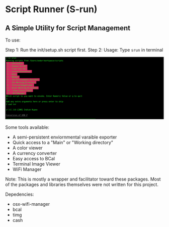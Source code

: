 # Script Runner (S-run) 
## A Simple Utility for Script Management ### 

To use: 

Step 1: Run the init/setup.sh script first. 
Step 2: Usage: Type `srun` in terminal

![Example](sample.jpg)

Some tools available:
* A semi-persistent enviornmental varaible exporter
* Quick access to a "Main" or "Working directory"
* A color viewer
* A currency converter
* Easy access to BCal
* Terminal Image Viewer 
* WiFi Manager

Note: This is mostly a wrapper and facilitator toward these packages. Most of the packages and libraries themselves were not written for this project. 

Depedencies: 
* osx-wifi-manager
* bcal
* timg
* cash
